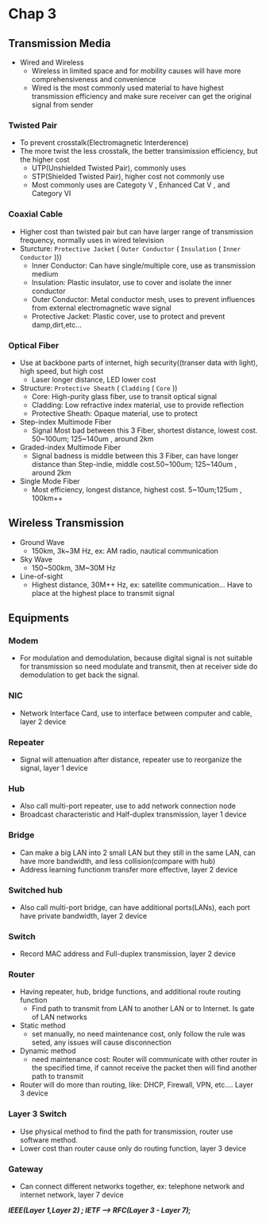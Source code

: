 # **Chap 3**
## **Transmission Media**
* Wired and Wireless
    - Wireless in limited space and for mobility causes will have more comprehensiveness and convenience
    - Wired is the most commonly used material to have highest transmission efficiency and make sure receiver can get the original signal from sender
### **Twisted Pair**
* To prevent crosstalk(Electromagnetic Interderence)
* The more twist the less crosstalk, the better transimission efficiency, but the higher cost
    - UTP(Unshielded Twisted Pair), commonly uses
    - STP(Shielded Twisted Pair), higher cost not commonly use
    - Most commonly uses are Categoty V , Enhanced Cat V , and Category VI
### **Coaxial Cable**
* Higher cost than twisted pair but can have larger range of transmission frequency, normally uses in wired television
* Sturcture: `Protective Jacket` ( `Outer Conductor` ( `Insulation` ( `Inner Conductor` )))
    - Inner Conductor: Can have single/multiple core, use as transmission medium
    - Insulation: Plastic insulator, use to cover and isolate the inner conductor
    - Outer Conductor: Metal conductor mesh, uses to prevent influences from external electromagnetic wave signal 
    - Protective Jacket: Plastic cover, use to protect and prevent damp,dirt,etc...
### **Optical Fiber**
* Use at backbone parts of internet, high security((transer data with light), high speed, but high cost
    - Laser longer distance, LED lower cost
* Structure: `Protective Sheath` ( `Cladding` ( `Core` ))
    - Core: High-purity glass fiber, use to transit optical signal
    - Cladding: Low refractive index material, use to provide reflection
    - Protective Sheath: Opaque material, use to protect
* Step-index Multimode Fiber
    - Signal Most bad between this 3 Fiber, shortest distance, lowest cost. 50~100um; 125~140um , around 2km
* Graded-index Multimode Fiber
    - Signal badness is middle between this 3 Fiber, can have longer distance than Step-indie, middle cost.50~100um; 125~140um , around 2km
* Single Mode Fiber
    - Most efficiency, longest distance, highest cost. 5~10um;125um , 100km++
## **Wireless Transmission**
* Ground Wave
    - 150km, 3k~3M Hz, ex: AM radio, nautical communication
* Sky Wave
    - 150~500km, 3M~30M Hz
* Line-of-sight
    - Highest distance, 30M++ Hz, ex: satellite communication... Have to place at the highest place to transmit signal
## **Equipments**
### **Modem**
* For modulation and demodulation, because digital signal is not suitable for transmission so need modulate and transmit, then at receiver side do demodulation to get back the signal.
### **NIC**
* Network Interface Card, use to interface between computer and cable, layer 2 device
### **Repeater**
* Signal will attenuation after distance, repeater use to reorganize the signal, layer 1 device
### **Hub**
* Also call multi-port repeater, use to add network connection node
* Broadcast characteristic and Half-duplex transmission, layer 1 device 
### **Bridge**
* Can make a big LAN into 2 small LAN but they still in the same LAN, can have more bandwidth, and less collision(compare with hub)
* Address learning functionm transfer more effective, layer 2 device
### **Switched hub**
* Also call multi-port bridge, can have additional ports(LANs), each port have private bandwidth, layer 2 device
### **Switch**
* Record MAC address and Full-duplex transmission, layer 2 device
### **Router**
* Having repeater, hub, bridge functions, and additional route routing function
    - Find path to transmit from LAN to another LAN or to Internet. Is gate of LAN networks 
* Static method
    - set manually, no need maintenance cost, only follow the rule was seted, any issues will cause disconnection 
* Dynamic method
    - need maintenance cost: Router will communicate with other router in the specified time, if cannot receive the packet then will find another path to transmit
* Router will do more than routing, like: DHCP, Firewall, VPN, etc.... Layer 3 device
### **Layer 3 Switch**
* Use physical method to find the path for transmission, router use software method.
* Lower cost than router cause only do routing function, layer 3 device
### **Gateway**
* Can connect different networks together, ex: telephone network and internet network, layer 7 device

_**IEEE(Layer 1,Layer 2) ; IETF --> RFC(Layer 3 - Layer 7);**_
